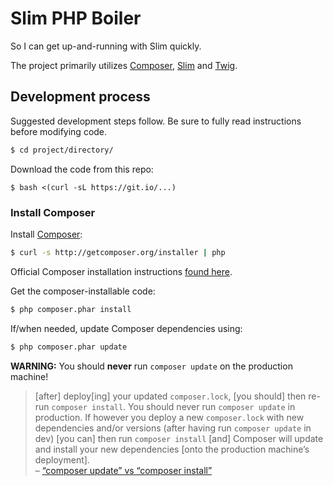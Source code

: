 # Slim PHP Boiler

So I can get up-and-running with Slim quickly.

The project primarily utilizes [Composer](https://getcomposer.org/), [Slim](http://www.slimframework.com/) and [Twig](http://twig.sensiolabs.org/).

## Development process

Suggested development steps follow. Be sure to fully read instructions before modifying code.

```bash
$ cd project/directory/
```

Download the code from this repo:

```
$ bash <(curl -sL https://git.io/...)
```

### Install Composer

Install [Composer](https://getcomposer.org/):

```bash
$ curl -s http://getcomposer.org/installer | php
```

Official Composer installation instructions [found here](https://getcomposer.org/download/).

Get the composer-installable code:

```bash
$ php composer.phar install
```

If/when needed, update Composer dependencies using:

```bash
$ php composer.phar update
```

**WARNING:** You should **never** run `composer update` on the production machine!

> [after] deploy[ing] your updated `composer.lock`, [you should] then re-run `composer install`. You should never run `composer update` in production. If however you deploy a new `composer.lock` with new dependencies and/or versions (after having run `composer update` in dev) [you can] then run `composer install` [and] Composer will update and install your new dependencies [onto the production machine’s deployment].  
> – [“composer update” vs “composer install”](http://adamcod.es/2013/03/07/composer-install-vs-composer-update.html)
